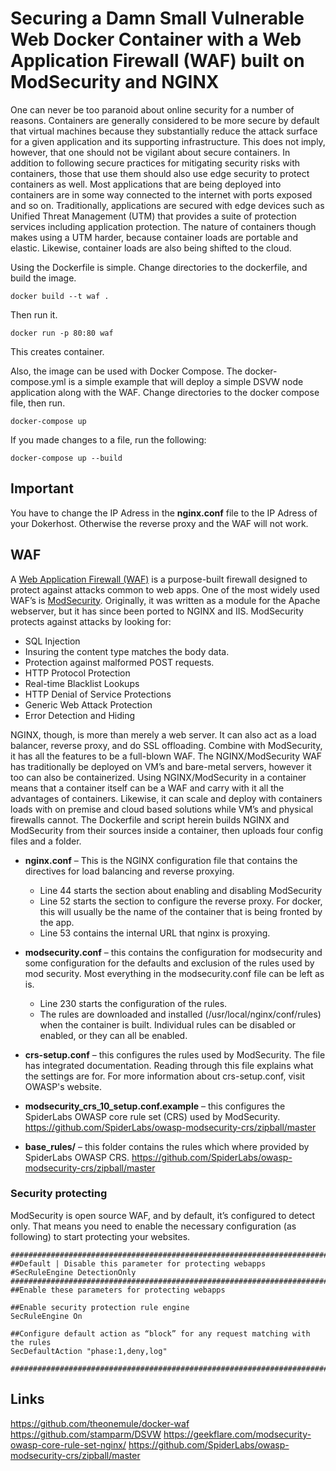 Securing a Damn Small Vulnerable Web Docker Container with a Web Application Firewall (WAF) built on ModSecurity and NGINX
====

One can never be too paranoid about online security for a number of reasons. Containers are generally considered to be more secure by default that virtual machines because they substantially reduce the attack surface for a given application and its supporting infrastructure. This does not imply, however, that one should not be vigilant about secure containers. In addition to following secure practices for mitigating security risks with containers, those that use them should also use edge security to protect containers as well. Most applications that are being deployed into containers are in some way connected to the internet with ports exposed and so on. Traditionally, applications are secured with edge devices such as Unified Threat Management (UTM) that provides a suite of protection services including application protection. The nature of containers though makes using a UTM harder, because container loads are portable and elastic. Likewise, container loads are also being shifted to the cloud. 



Using the Dockerfile is simple. Change directories to the dockerfile, and build the image.

```
docker build --t waf .
```

Then run it.

```
docker run -p 80:80 waf
```

This creates container.

Also, the image can be used with Docker Compose. The docker-compose.yml is a simple example that will deploy a simple DSVW node application along with the WAF. Change directories to the docker compose file, then run.

```
docker-compose up
```

If you made changes to a file, run the following:

```
docker-compose up --build
```

## Important
You have to change the IP Adress in the **nginx.conf** file to the IP Adress of your Dokerhost. Otherwise the reverse proxy and the WAF will not work.


## WAF
A [Web Application Firewall (WAF)](https://www.owasp.org/index.php/Web_Application_Firewall) is a purpose-built firewall designed to protect against attacks common to web apps. One of the most widely used WAF’s is [ModSecurity](https://modsecurity.org/). Originally, it was written as a module for the Apache webserver, but it has since been ported to NGINX and IIS. ModSecurity protects against attacks by looking for:

*   SQL Injection
*   Insuring the content type matches the body data.
*   Protection against malformed POST requests.
*   HTTP Protocol Protection
*   Real-time Blacklist Lookups
*   HTTP Denial of Service Protections
*   Generic Web Attack Protection
*   Error Detection and Hiding



NGINX, though, is more than merely a web server. It can also act as a load balancer, reverse proxy, and do SSL offloading. Combine with ModSecurity, it has all the features to be a full-blown WAF. The NGINX/ModSecurity WAF has traditionally be deployed on VM’s and bare-metal servers, however it too can also be containerized. Using NGINX/ModSecurity in a container means that a container itself can be a WAF and carry with it all the advantages of containers. Likewise, it can scale and deploy with containers loads with on premise and cloud based solutions while VM’s and physical firewalls cannot. The Dockerfile and script herein builds NGINX and ModSecurity from their sources inside a container, then uploads four config files and a folder.

*   **nginx.conf** – This is the NGINX configuration file that contains the directives for load balancing and reverse proxying.
    *   Line 44 starts the section about enabling and disabling ModSecurity
    *   Line 52 starts the section to configure the reverse proxy. For docker, this will usually be the name of the container that is being fronted by the app.
    *   Line 53 contains the internal URL that nginx is proxying.
*   **modsecurity.conf** – this contains the configuration for modsecurity and some configuration for the defaults and exclusion of the rules used by mod security. Most everything in the modsecurity.conf file can be left as is.
    *   Line 230 starts the configuration of the rules.
    *   The rules are downloaded and installed (/usr/local/nginx/conf/rules) when the container is built. Individual rules can be disabled or enabled, or they can all be enabled.
*   **crs-setup.conf** – this configures the rules used by ModSecurity. The file has integrated documentation. Reading through this file explains what the settings are for. For more information about crs-setup.conf, visit OWASP's website.

*   **modsecurity_crs_10_setup.conf.example** – this configures the SpiderLabs OWASP core rule set (CRS) used by ModSecurity. https://github.com/SpiderLabs/owasp-modsecurity-crs/zipball/master

*   **base_rules/** – this folder contains the rules which where provided by SpiderLabs OWASP CRS. https://github.com/SpiderLabs/owasp-modsecurity-crs/zipball/master


### Security protecting

ModSecurity is open source WAF, and by default, it’s configured to detect only. That means you need to enable the necessary configuration (as following) to start protecting your websites.

```
##################################################################################################################
##Default | Disable this parameter for protecting webapps
#SecRuleEngine DetectionOnly
##################################################################################################################
##Enable these parameters for protecting webapps

##Enable security protection rule engine
SecRuleEngine On

##Configure default action as “block” for any request matching with the rules
SecDefaultAction "phase:1,deny,log"

##################################################################################################################
```


## Links
https://github.com/theonemule/docker-waf
https://github.com/stamparm/DSVW
https://geekflare.com/modsecurity-owasp-core-rule-set-nginx/
https://github.com/SpiderLabs/owasp-modsecurity-crs/zipball/master